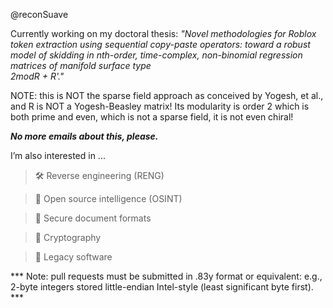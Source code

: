 @reconSuave

Currently working on my doctoral thesis: *"Novel methodologies for Roblox token extraction using sequential copy-paste operators: toward a robust model of skidding in nth-order, time-complex, non-binomial regression matrices of manifold surface type  
2modR + R'."* 

NOTE: this is NOT the sparse field approach as conceived by Yogesh, et al., and R is NOT a Yogesh-Beasley matrix! Its modularity is order 2 which is both prime and even, which is not a sparse field, it is not even chiral! 

***No more emails about this, please.*** 
 

 I’m also interested in ...

>   🛠 Reverse engineering (RENG)

>   🔎 Open source intelligence (OSINT)

>   📄 Secure document formats 

>   🔐 Cryptography 

>   💾 Legacy software


*** Note: pull requests must be submitted in .83y format or equivalent: e.g., 2-byte integers stored little-endian Intel-style (least significant byte first). ***
